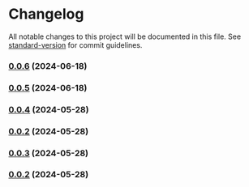 # Changelog

All notable changes to this project will be documented in this file. See [standard-version](https://github.com/conventional-changelog/standard-version) for commit guidelines.

### [0.0.6](https://github.com/snomiao/polyfill-text-encoder-stream/compare/v0.0.5...v0.0.6) (2024-06-18)

### [0.0.5](https://github.com/snomiao/polyfill-text-encoder-stream/compare/v0.0.4...v0.0.5) (2024-06-18)

### [0.0.4](https://github.com/snomiao/PolyfillTextEncoderStream/compare/v0.0.3...v0.0.4) (2024-05-28)

### [0.0.2](https://github.com/snomiao/PolyfillTextEncoderStream/compare/v0.0.3...v0.0.2) (2024-05-28)

### [0.0.3](https://github.com/snomiao/PolyfillTextEncoderStream/compare/v0.0.2...v0.0.3) (2024-05-28)

### [0.0.2](https://github.com/snomiao/PolyfillTextEncoderStream/compare/v0.0.1...v0.0.2) (2024-05-28)
